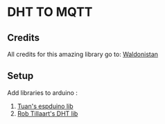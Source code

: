 # DHT TO MQTT

## Credits

All credits for this amazing library go to: [Waldonistan](https://github.com/walduino)

## Setup

Add libraries to arduino : 

1. [Tuan's espduino lib](https://github.com/tuanpmt/espduino)
2. [Rob Tillaart's DHT lib](https://github.com/RobTillaart/Arduino)